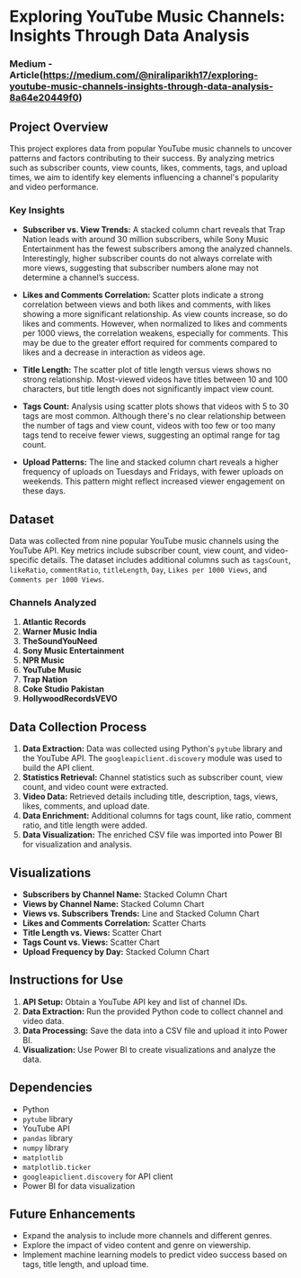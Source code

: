 # Exploring YouTube Music Channels: Insights Through Data Analysis

### Medium - Article(https://medium.com/@niraliparikh17/exploring-youtube-music-channels-insights-through-data-analysis-8a64e20449f0)

## Project Overview

This project explores data from popular YouTube music channels to uncover patterns and factors contributing to their success. By analyzing metrics such as subscriber counts, view counts, likes, comments, tags, and upload times, we aim to identify key elements influencing a channel's popularity and video performance.

### Key Insights

- **Subscriber vs. View Trends:** A stacked column chart reveals that Trap Nation leads with around 30 million subscribers, while Sony Music Entertainment has the fewest subscribers among the analyzed channels. Interestingly, higher subscriber counts do not always correlate with more views, suggesting that subscriber numbers alone may not determine a channel’s success.

- **Likes and Comments Correlation:** Scatter plots indicate a strong correlation between views and both likes and comments, with likes showing a more significant relationship. As view counts increase, so do likes and comments. However, when normalized to likes and comments per 1000 views, the correlation weakens, especially for comments. This may be due to the greater effort required for comments compared to likes and a decrease in interaction as videos age.

- **Title Length:** The scatter plot of title length versus views shows no strong relationship. Most-viewed videos have titles between 10 and 100 characters, but title length does not significantly impact view count.

- **Tags Count:** Analysis using scatter plots shows that videos with 5 to 30 tags are most common. Although there's no clear relationship between the number of tags and view count, videos with too few or too many tags tend to receive fewer views, suggesting an optimal range for tag count.

- **Upload Patterns:** The line and stacked column chart reveals a higher frequency of uploads on Tuesdays and Fridays, with fewer uploads on weekends. This pattern might reflect increased viewer engagement on these days.

## Dataset

Data was collected from nine popular YouTube music channels using the YouTube API. Key metrics include subscriber count, view count, and video-specific details. The dataset includes additional columns such as `tagsCount`, `likeRatio`, `commentRatio`, `titleLength`, `Day`, `Likes per 1000 Views`, and `Comments per 1000 Views`.

### Channels Analyzed

1. **Atlantic Records** 
2. **Warner Music India**
3. **TheSoundYouNeed** 
4. **Sony Music Entertainment**
5. **NPR Music** 
6. **YouTube Music** 
7. **Trap Nation** 
8. **Coke Studio Pakistan** 
9. **HollywoodRecordsVEVO** 

## Data Collection Process

1. **Data Extraction:** Data was collected using Python's `pytube` library and the YouTube API. The `googleapiclient.discovery` module was used to build the API client.
2. **Statistics Retrieval:** Channel statistics such as subscriber count, view count, and video count were extracted.
3. **Video Data:** Retrieved details including title, description, tags, views, likes, comments, and upload date.
4. **Data Enrichment:** Additional columns for tags count, like ratio, comment ratio, and title length were added.
5. **Data Visualization:** The enriched CSV file was imported into Power BI for visualization and analysis.

## Visualizations

- **Subscribers by Channel Name:** Stacked Column Chart
- **Views by Channel Name:** Stacked Column Chart
- **Views vs. Subscribers Trends:** Line and Stacked Column Chart
- **Likes and Comments Correlation:** Scatter Charts 
- **Title Length vs. Views:** Scatter Chart
- **Tags Count vs. Views:** Scatter Chart
- **Upload Frequency by Day:** Stacked Column Chart

## Instructions for Use

1. **API Setup:** Obtain a YouTube API key and list of channel IDs.
2. **Data Extraction:** Run the provided Python code to collect channel and video data.
3. **Data Processing:** Save the data into a CSV file and upload it into Power BI.
4. **Visualization:** Use Power BI to create visualizations and analyze the data.

## Dependencies

- Python
- `pytube` library
- YouTube API
- `pandas` library
- `numpy` library
- `matplotlib` 
- `matplotlib.ticker` 
- `googleapiclient.discovery` for API client
- Power BI for data visualization

## Future Enhancements

- Expand the analysis to include more channels and different genres.
- Explore the impact of video content and genre on viewership.
- Implement machine learning models to predict video success based on tags, title length, and upload time.
